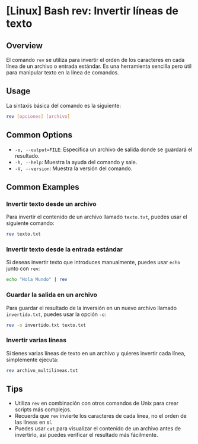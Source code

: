 # [Linux] Bash rev: Invertir líneas de texto

## Overview
El comando `rev` se utiliza para invertir el orden de los caracteres en cada línea de un archivo o entrada estándar. Es una herramienta sencilla pero útil para manipular texto en la línea de comandos.

## Usage
La sintaxis básica del comando es la siguiente:

```bash
rev [opciones] [archivo]
```

## Common Options
- `-o, --output=FILE`: Especifica un archivo de salida donde se guardará el resultado.
- `-h, --help`: Muestra la ayuda del comando y sale.
- `-V, --version`: Muestra la versión del comando.

## Common Examples

### Invertir texto desde un archivo
Para invertir el contenido de un archivo llamado `texto.txt`, puedes usar el siguiente comando:

```bash
rev texto.txt
```

### Invertir texto desde la entrada estándar
Si deseas invertir texto que introduces manualmente, puedes usar `echo` junto con `rev`:

```bash
echo "Hola Mundo" | rev
```

### Guardar la salida en un archivo
Para guardar el resultado de la inversión en un nuevo archivo llamado `invertido.txt`, puedes usar la opción `-o`:

```bash
rev -o invertido.txt texto.txt
```

### Invertir varias líneas
Si tienes varias líneas de texto en un archivo y quieres invertir cada línea, simplemente ejecuta:

```bash
rev archivo_multilineas.txt
```

## Tips
- Utiliza `rev` en combinación con otros comandos de Unix para crear scripts más complejos.
- Recuerda que `rev` invierte los caracteres de cada línea, no el orden de las líneas en sí.
- Puedes usar `cat` para visualizar el contenido de un archivo antes de invertirlo, así puedes verificar el resultado más fácilmente.